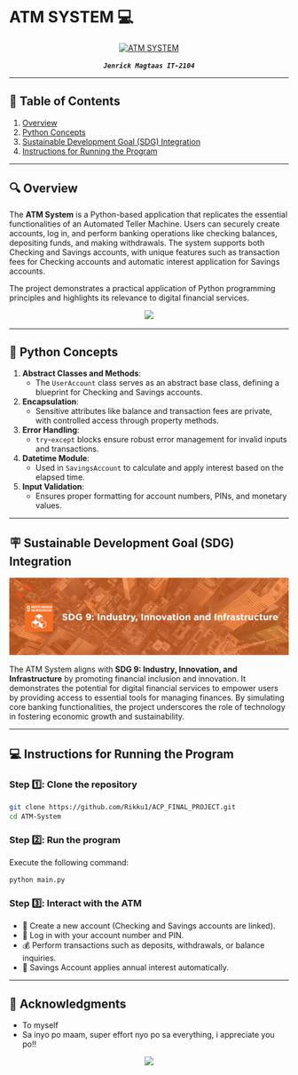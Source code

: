 # ATM SYSTEM 💻

<p align="center">
  <a href="https://github.com/Rikku1/ACP_FINAL_PROJECT.git">
    <img alt="ATM SYSTEM" title="ATM SYSTEM" src="atm(1).png" width="250">
  </a>
</p>

<p align="center">
  <i><b><code>Jenrick Magtaas IT-2104</code></b></i>
</p>

---

## 📖 Table of Contents
1. [Overview](#-overview)
2. [Python Concepts](#-python-concepts)
3. [Sustainable Development Goal (SDG) Integration](#-sustainable-development-goal-sdg-integration)
4. [Instructions for Running the Program](#-instructions-for-running-the-program)

---

## 🔍 Overview
The **ATM System** is a Python-based application that replicates the essential functionalities of an Automated Teller Machine. Users can securely create accounts, log in, and perform banking operations like checking balances, depositing funds, and making withdrawals. The system supports both Checking and Savings accounts, with unique features such as transaction fees for Checking accounts and automatic interest application for Savings accounts.

The project demonstrates a practical application of Python programming principles and highlights its relevance to digital financial services.

<p align="center">
  <img src="https://media.giphy.com/media/AslZw11iNXkkx33XZM/giphy.gif" width="300">
</p>

---

## 🧰 Python Concepts
1. **Abstract Classes and Methods**:
   - The `UserAccount` class serves as an abstract base class, defining a blueprint for Checking and Savings accounts.
2. **Encapsulation**:
   - Sensitive attributes like balance and transaction fees are private, with controlled access through property methods.
3. **Error Handling**:
   - `try`-`except` blocks ensure robust error management for invalid inputs and transactions.
4. **Datetime Module**:
   - Used in `SavingsAccount` to calculate and apply interest based on the elapsed time.
5. **Input Validation**:
   - Ensures proper formatting for account numbers, PINs, and monetary values.

---

## 🪧 Sustainable Development Goal (SDG) Integration
<p align="center">
  <img src="SDG_9.png" width="1000">
</p>

The ATM System aligns with **SDG 9: Industry, Innovation, and Infrastructure** by promoting financial inclusion and innovation. It demonstrates the potential for digital financial services to empower users by providing access to essential tools for managing finances. By simulating core banking functionalities, the project underscores the role of technology in fostering economic growth and sustainability.

---

## 💻 Instructions for Running the Program
### Step 1️⃣: Clone the repository
```bash
git clone https://github.com/Rikku1/ACP_FINAL_PROJECT.git
cd ATM-System
```

### Step 2️⃣: Run the program
Execute the following command:
```bash
python main.py
```

### Step 3️⃣: Interact with the ATM
- 📝 Create a new account (Checking and Savings accounts are linked).
- 🔑 Log in with your account number and PIN.
- 💰 Perform transactions such as deposits, withdrawals, or balance inquiries.
- 💸 Savings Account applies annual interest automatically.

---

## 🤝 Acknowledgments
- To myself
- Sa inyo po maam, super effort nyo po sa everything, i appreciate you po!!

<p align="center">
  <img src=https://media.giphy.com/media/LWLO9C72yPT7xYKhQg/giphy.gif?cid=ecf05e47am8vuimf6t7leb4osmrvqv0eoo4osrf6r73b8t6w&ep=v1_gifs_search&rid=giphy.gif&ct=g" width="500">
</p>
